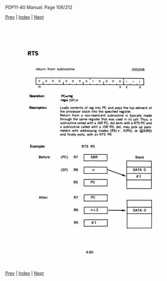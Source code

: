 PDP11-40 Manual: Page 106/212

[Prev](pdp11-40-000105.html) | [Index](index.html) | [Next](pdp11-40-000107.html)

![](pdp11-40-000106.gif)

[Prev](pdp11-40-000105.html) | [Index](index.html) | [Next](pdp11-40-000107.html)

